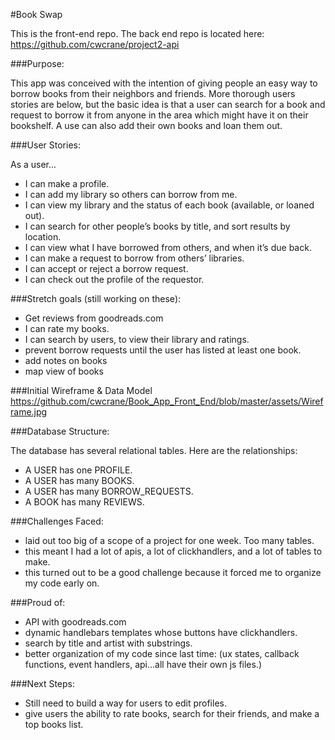 #Book Swap

This is the front-end repo. The back end repo is located here: https://github.com/cwcrane/project2-api

###Purpose:

This app was conceived with the intention of giving people an easy way to borrow books from their neighbors and friends. More thorough users stories are below, but the basic idea is that a user can search for a book and request to borrow it from anyone in the area which might have it on their bookshelf. A use can also add their own books and loan them out.

###User Stories:

As a user...

  * I can make a profile.
  * I can add my library so others can borrow from me.
  * I can view my library and the status of each book (available, or loaned out).
  * I can search for other people’s books by title, and sort results by location.
  * I can view what I have borrowed from others, and when it’s due back.
  * I can make a request to borrow from others’ libraries.
  * I can accept or reject a borrow request.
  * I can check out the profile of the requestor.

###Stretch goals (still working on these):

  * Get reviews from goodreads.com
  * I can rate my books.
  * I can search by users, to view their library and ratings.
  * prevent borrow requests until the user has listed at least one book.
  * add notes on books
  * map view of books

###Initial Wireframe & Data Model
https://github.com/cwcrane/Book_App_Front_End/blob/master/assets/Wireframe.jpg

###Database Structure:

The database has several relational tables. Here are the relationships:

  * A USER has one PROFILE.
  * A USER has many BOOKS.
  * A USER has many BORROW_REQUESTS.
  * A BOOK has many REVIEWS.

###Challenges Faced:

  * laid out too big of a scope of a project for one week. Too many tables.
  * this meant I had a lot of apis, a lot of clickhandlers, and a lot of tables to make.
  * this turned out to be a good challenge because it forced me to organize my code early on.

###Proud of:

  * API with goodreads.com
  * dynamic handlebars templates whose buttons have clickhandlers.
  * search by title and artist with substrings.
  * better organization of my code since last time: (ux states, callback functions, event handlers, api...all have their own js files.)

###Next Steps:

  * Still need to build a way for users to edit profiles.
  * give users the ability to rate books, search for their friends, and make a top books list.
